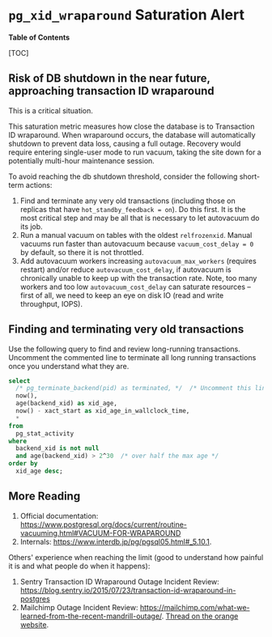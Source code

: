 # `pg_xid_wraparound` Saturation Alert

**Table of Contents**

[TOC]

## Risk of DB shutdown in the near future, approaching transaction ID wraparound

This is a critical situation.

This saturation metric measures how close the database is to Transaction ID wraparound.
When wraparound occurs, the database will automatically shutdown to prevent data loss, causing a full outage.
Recovery would require entering single-user mode to run vacuum, taking the site down for a potentially multi-hour maintenance session.

To avoid reaching the db shutdown threshold, consider the following short-term actions:

1. Find and terminate any very old transactions (including those on replicas that have `hot_standby_feedback = on`).  Do this first.  It is the most critical step and may be all that is necessary to let autovacuum do its job.
1. Run a manual vacuum on tables with the oldest `relfrozenxid`.  Manual vacuums run faster than autovacuum because `vacuum_cost_delay = 0` by default, so there it is not throttled.
1. Add autovacuum workers increasing `autovacuum_max_workers` (requires restart) and/or reduce `autovacuum_cost_delay`, if autovacuum is chronically unable to keep up with the transaction rate. Note, too many workers and too low `autovacuum_cost_delay` can saturate resources – first of all, we need to keep an eye on disk IO (read and write throughput, IOPS).

## Finding and terminating very old transactions

Use the following query to find and review long-running transactions. Uncomment the commented line
to terminate all long running transactions once you understand what they are.

```sql
select
  /* pg_terminate_backend(pid) as terminated, */  /* Uncomment this line to kill old transactions */
  now(),
  age(backend_xid) as xid_age,
  now() - xact_start as xid_age_in_wallclock_time,
  *
from
  pg_stat_activity
where
  backend_xid is not null
  and age(backend_xid) > 2^30  /* over half the max age */
order by
  xid_age desc;
```

## More Reading

1. Official documentation: <https://www.postgresql.org/docs/current/routine-vacuuming.html#VACUUM-FOR-WRAPAROUND>
1. Internals: <https://www.interdb.jp/pg/pgsql05.html#_5.10.1>.

Others' experience when reaching the limit (good to understand how painful it is and what people do when it happens):

1. Sentry Transaction ID Wraparound Outage Incident Review: <https://blog.sentry.io/2015/07/23/transaction-id-wraparound-in-postgres>
1. Mailchimp Outage Incident Review: <https://mailchimp.com/what-we-learned-from-the-recent-mandrill-outage/>. [Thread on the orange website](https://news.ycombinator.com/item?id=19084525).
